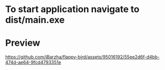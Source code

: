 # To start application navigate to dist/main.exe
# Preview

https://github.com/iBarzha/flappy-bird/assets/95016192/55ee2d6f-d4bb-474d-ae64-9fcd4793351e

